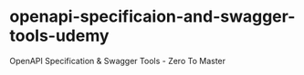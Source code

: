 # openapi-specificaion-and-swagger-tools-udemy
OpenAPI Specification &amp; Swagger Tools - Zero To Master
